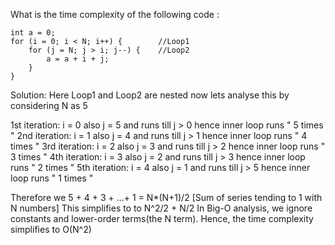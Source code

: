 What is the time complexity of the following code :

    int a = 0;
    for (i = 0; i < N; i++) {        //Loop1
        for (j = N; j > i; j--) {    //Loop2
            a = a + i + j;
        }
    }

Solution: Here Loop1 and Loop2 are nested now lets analyse this by considering N as 5

1st iteration: i = 0 also j = 5 and runs till j > 0 hence inner loop runs " 5 times "
2nd iteration: i = 1 also j = 4 and runs till j > 1 hence inner loop runs " 4 times "
3rd iteration: i = 2 also j = 3 and runs till j > 2 hence inner loop runs " 3 times "
4th iteration: i = 3 also j = 2 and runs till j > 3 hence inner loop runs " 2 times "
5th iteration: i = 4 also j = 1 and runs till j > 5 hence inner loop runs " 1 times "

Therefore we 5 + 4 + 3 + ...+ 1 = N*(N+1)/2 [Sum of series tending to 1 with N numbers]
This simplifies to to N^2/2 + N/2
In Big-O analysis, we ignore constants and lower-order terms(the N term). Hence, the time complexity simplifies to O(N^2)
